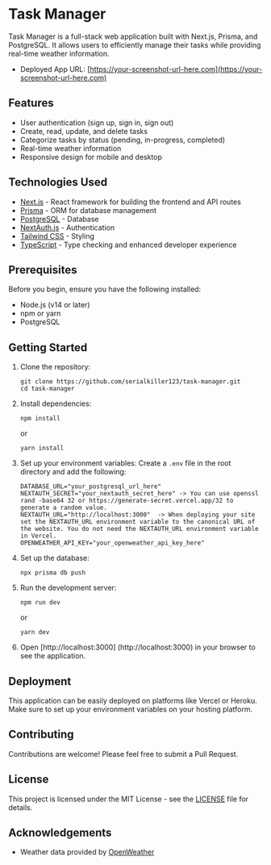 # Task Manager

Task Manager is a full-stack web application built with Next.js, Prisma, and PostgreSQL. It allows users to efficiently manage their tasks while providing real-time weather information.

- Deployed App URL: [https://your-screenshot-url-here.com](https://your-screenshot-url-here.com)

## Features

- User authentication (sign up, sign in, sign out)
- Create, read, update, and delete tasks
- Categorize tasks by status (pending, in-progress, completed)
- Real-time weather information
- Responsive design for mobile and desktop

## Technologies Used

- [Next.js](https://nextjs.org/) - React framework for building the frontend and API routes
- [Prisma](https://www.prisma.io/) - ORM for database management
- [PostgreSQL](https://www.postgresql.org/) - Database
- [NextAuth.js](https://next-auth.js.org/) - Authentication
- [Tailwind CSS](https://tailwindcss.com/) - Styling
- [TypeScript](https://www.typescriptlang.org/) - Type checking and enhanced developer experience

## Prerequisites

Before you begin, ensure you have the following installed:

- Node.js (v14 or later)
- npm or yarn
- PostgreSQL

## Getting Started

1. Clone the repository:

   ```
   git clone https://github.com/serialkiller123/task-manager.git
   cd task-manager
   ```

2. Install dependencies:

   ```
   npm install
   ```

   or

   ```
   yarn install
   ```

3. Set up your environment variables:
   Create a `.env` file in the root directory and add the following:

   ```
   DATABASE_URL="your_postgresql_url_here"
   NEXTAUTH_SECRET="your_nextauth_secret_here" -> You can use openssl rand -base64 32 or https://generate-secret.vercel.app/32 to generate a random value.
   NEXTAUTH_URL="http://localhost:3000"  -> When deploying your site set the NEXTAUTH_URL environment variable to the canonical URL of the website. You do not need the NEXTAUTH_URL environment variable in Vercel.
   OPENWEATHER_API_KEY="your_openweather_api_key_here"
   ```

4. Set up the database:

   ```
   npx prisma db push
   ```

5. Run the development server:

   ```
   npm run dev
   ```

   or

   ```
   yarn dev
   ```

6. Open [http://localhost:3000] (http://localhost:3000) in your browser to see the application.

## Deployment

This application can be easily deployed on platforms like Vercel or Heroku. Make sure to set up your environment variables on your hosting platform.

## Contributing

Contributions are welcome! Please feel free to submit a Pull Request.

## License

This project is licensed under the MIT License - see the [LICENSE](LICENSE) file for details.

## Acknowledgements

- Weather data provided by [OpenWeather](https://openweathermap.org/)
